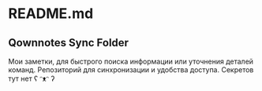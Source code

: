 # README.md
## Qownnotes Sync Folder

Мои заметки, для быстрого поиска информации или уточнения деталей команд. Репозиторий для синхронизации и удобства доступа. Секретов тут нет ʕ ᵔᴥᵔ ʔ
